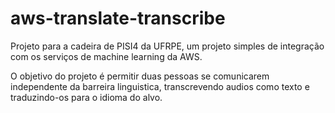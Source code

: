 # aws-translate-transcribe


Projeto para a cadeira de PISI4 da UFRPE, um projeto simples de integração com os serviços de machine learning da AWS.

O objetivo do projeto é permitir duas pessoas se comunicarem independente da barreira linguistica, transcrevendo audios como texto e traduzindo-os para o idioma do alvo.
